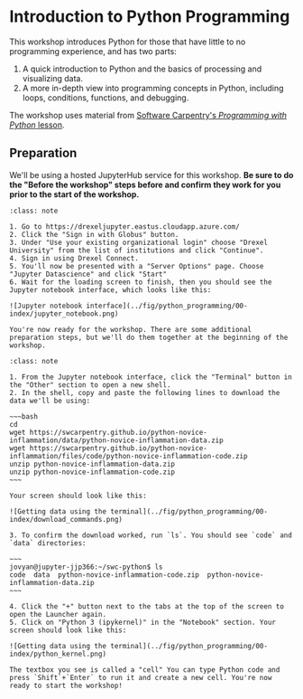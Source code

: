 # Introduction to Python Programming

This workshop introduces Python for those that have little to no programming
experience, and has two parts:

1. A quick introduction to Python and the basics of processing and visualizing
   data.
2. A more in-depth view into programming concepts in Python, including loops,
  conditions, functions, and debugging.

The workshop uses material from [Software Carpentry's *Programming with Python*
lesson](https://swcarpentry.github.io/python-novice-inflammation/).


## Preparation

We'll be using a hosted JupyterHub service for this workshop. **Be sure to do
the "Before the workshop" steps before and confirm they work for you prior to
the start of the workshop.**

```{admonition} Before the workshop
:class: note

1. Go to https://drexeljupyter.eastus.cloudapp.azure.com/
2. Click the "Sign in with Globus" button.
3. Under "Use your existing organizational login" choose "Drexel University" from the list of institutions and click "Continue".
4. Sign in using Drexel Connect.
5. You'll now be presented with a "Server Options" page. Choose "Jupyter Datascience" and click "Start"
6. Wait for the loading screen to finish, then you should see the Jupyter notebook interface, which looks like this:

![Jupyter notebook interface](../fig/python_programming/00-index/jupyter_notebook.png)

You're now ready for the workshop. There are some additional preparation steps, but we'll do them together at the beginning of the workshop.
```

```{admonition} At the start of the workshop.
:class: note

1. From the Jupyter notebook interface, click the "Terminal" button in the "Other" section to open a new shell.
2. In the shell, copy and paste the following lines to download the data we'll be using:

~~~bash
cd
wget https://swcarpentry.github.io/python-novice-inflammation/data/python-novice-inflammation-data.zip
wget https://swcarpentry.github.io/python-novice-inflammation/files/code/python-novice-inflammation-code.zip
unzip python-novice-inflammation-data.zip
unzip python-novice-inflammation-code.zip
~~~

Your screen should look like this:

![Getting data using the terminal](../fig/python_programming/00-index/download_commands.png)

3. To confirm the download worked, run `ls`. You should see `code` and `data` directories:

~~~
jovyan@jupyter-jjp366:~/swc-python$ ls
code  data  python-novice-inflammation-code.zip  python-novice-inflammation-data.zip
~~~

4. Click the "+" button next to the tabs at the top of the screen to open the Launcher again.
5. Click on "Python 3 (ipykernel)" in the "Notebook" section. Your screen should look like this:

![Getting data using the terminal](../fig/python_programming/00-index/python_kernel.png)

The textbox you see is called a "cell" You can type Python code and press `Shift`+`Enter` to run it and create a new cell. You're now ready to start the workshop!

```